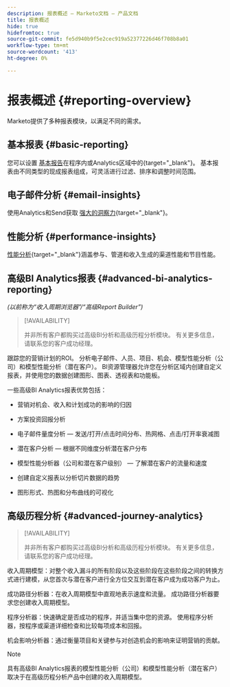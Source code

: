 ```yaml
---
description: 报表概述 — Marketo文档 — 产品文档
title: 报表概述
hide: true
hidefromtoc: true
source-git-commit: fe5d940b9f5e2cec919a52377226d46f708b8a01
workflow-type: tm+mt
source-wordcount: '413'
ht-degree: 0%

---
```



# 报表概述 {#reporting-overview}

Marketo提供了多种报表模块，以满足不同的需求。

## 基本报表 {#basic-reporting}

您可以设置 [基本报告](/help/marketo/product-docs/reporting/basic-reporting/report-types/report-type-overview.md)在程序内或Analytics区域中的{target=&quot;_blank&quot;}。 基本报表由不同类型的现成报表组成，可灵活进行过滤、排序和调整时间范围。

## 电子邮件分析 {#email-insights}

使用Analytics和Send获取 [强大的洞察力](/help/marketo/product-docs/reporting/email-insights/email-insights-overview.md){target=&quot;_blank&quot;}。

## 性能分析 {#performance-insights}

[性能分析](/help/marketo/product-docs/reporting/performance-insights/performance-insights-overview.md){target=&quot;_blank&quot;}涵盖参与、管道和收入生成的渠道性能和节目性能。

## 高级BI Analytics报表 {#advanced-bi-analytics-reporting}

_(以前称为“收入周期浏览器”/“高级Report Builder”)_

>[!AVAILABILITY]
>
>并非所有客户都购买过高级BI分析和高级历程分析模块。 有关更多信息，请联系您的客户成功经理。

跟踪您的营销计划的ROI。 分析电子邮件、人员、项目、机会、模型性能分析（公司）和模型性能分析（潜在客户）。 BI资源管理器允许您在分析区域内创建自定义报表，并使用您的数据创建图形、图表、透视表和功能板。

一些高级BI Analytics报表优势包括：

* 营销对机会、收入和计划成功的影响的归因

* 方案投资回报分析

* 电子邮件量度分析 — 发送/打开/点击时间分布、热网格、点击/打开率衰减图

* 潜在客户分析 — 根据不同维度分析潜在客户分布

* 模型性能分析器（公司和潜在客户级别） — 了解潜在客户的流量和速度

* 创建自定义报表以分析切片数据的趋势

* 图形形式、热图和分布曲线的可视化

## 高级历程分析 {#advanced-journey-analytics}

>[!AVAILABILITY]
>
>并非所有客户都购买过高级BI分析和高级历程分析模块。 有关更多信息，请联系您的客户成功经理。

收入周期模型：对整个收入漏斗的所有阶段以及这些阶段在这些阶段之间的转换方式进行建模，从您首次与潜在客户进行全方位交互到潜在客户成为成功客户为止。

成功路径分析器：在收入周期模型中直观地表示速度和流量。 成功路径分析器要求您创建收入周期模型。

程序分析器：快速确定是否成功的程序，并适当集中您的资源。 使用程序分析器，按程序或渠道详细检查和比较每项成本和回报。

机会影响分析器：通过衡量项目和关键参与对创造机会的影响来证明营销的贡献。

>[!NOTE]
>
>具有高级BI Analytics报表的模型性能分析（公司）和模型性能分析（潜在客户）取决于在高级历程分析产品中创建的收入周期模型。





